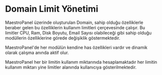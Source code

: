 # Domain Limit Yönetimi

MaestroPanel üzerinde oluşturulan Domain, sahip olduğu özelliklerle beraber gelen bu özelliklerin kullanım limitleri çerçevesinde çalışır. Bu limitler CPU, Ram, Disk Boyutu, Email Sayısı olabileceği gibi sahip olduğu modüllerin özelliklerine görede değişiklik göstermektedir.

MaestroPanel'de her modülün kendine has özellikleri vardır ve dinamik olarak çalışma anında aktif olur. 

MaestroPanel her bir limitin kullanım miktarınıda hesaplamaktadır her limitin kullanım miktarı yine limitler alanında kullanıcıya gösterilmektedir.